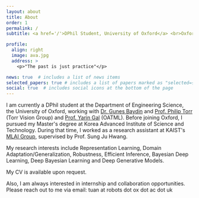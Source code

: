 ```yaml
---
layout: about
title: About
order: 1
permalink: /
subtitle: <a href='/'>DPhil Student, University of Oxford</a> <br>Oxford, United Kingdom

profile:
  align: right
  image: ava.jpg
  address: >
    <p>"The past is just practice"</p>

news: true  # includes a list of news items
selected_papers: true # includes a list of papers marked as "selected={true}"
social: true  # includes social icons at the bottom of the page
---
```


I am currently a DPhil student at the Department of Engineering Science, the University of Oxford, working with <a href="https://www.robots.ox.ac.uk/~gunes/">Dr. Gunes Baydin</a> and <a href="https://www.robots.ox.ac.uk/~phst/">Prof. Philip Torr</a> (Torr Vision Group) and <a href="http://www.cs.ox.ac.uk/people/yarin.gal/website/">Prof. Yarin Gal</a> (OATML). Before joining Oxford, I pursued my Master's degree at Korea Advanced Institute of Science and Technology. During that time, I worked as a research assistant at KAIST's <a href="https://www.mlai-kaist.com/" target="_blank">MLAI Group</a>, supervised by Prof. Sung Ju Hwang.

My research interests include Representation Learning, Domain Adaptation/Generalization, Robustness, Efficient Inference, Bayesian Deep Learning, Deep Bayesian Learning and Deep Generative Models.

My CV is available upon request. 

Also, I am always interested in internship and collaboration opportunities. Please reach out to me via email: tuan at robots dot ox dot ac dot uk